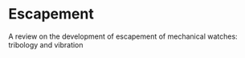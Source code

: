 # Escapement
A review on the development of escapement of mechanical watches: tribology and vibration
